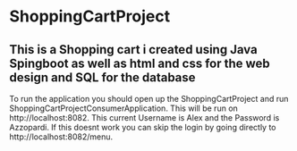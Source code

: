 # ShoppingCartProject
<h2>This is a Shopping cart i created using Java Spingboot as well as html and css for the web design and SQL for the database</h2>
<p>To run the application you should open up the ShoppingCartProject and run ShoppingCartProjectConsumerApplication. This will be run on http://localhost:8082. This current Username is Alex and the Password is Azzopardi. If this doesnt work you can skip the login by going directly to http://localhost:8082/menu.</p>
